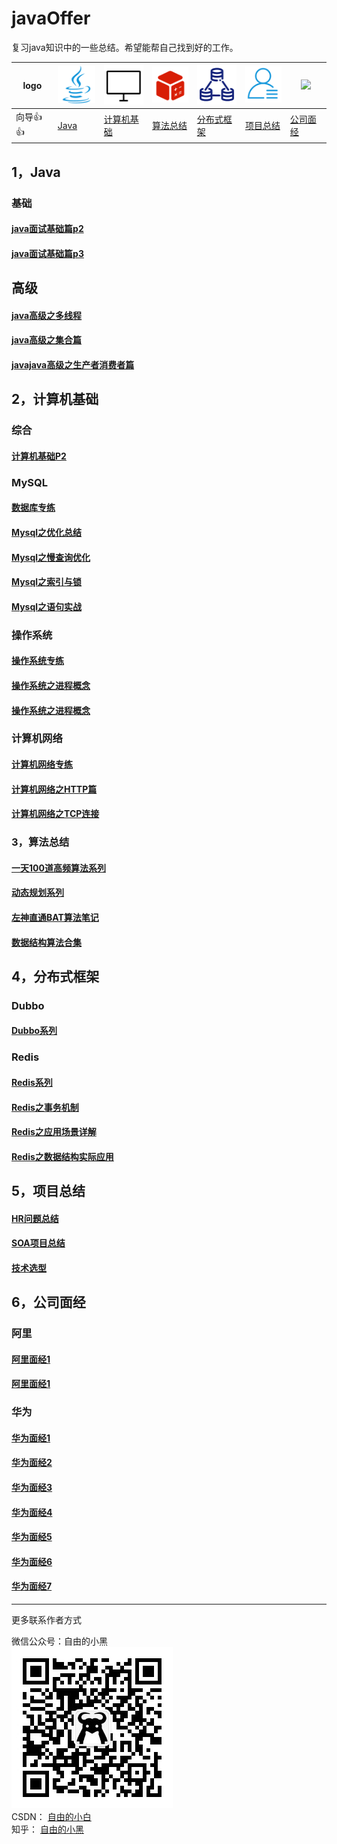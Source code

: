 # javaOffer
复习java知识中的一些总结。希望能帮自己找到好的工作。 

logo | ![](/image/java.svg) | ![](/image/computer.svg) | ![](/image/算法模型.svg) |![](/image/分布式数据库.svg)| ![](/image/HR.svg)  | ![]((/image/面试.svg) ) |
---|---|---|---|---|---|---|
向导👍👍 | [Java](#1) | [计算机基础](#2) |  [算法总结](#3)|  [分布式框架](#4)|  [项目总结](#5)|  [公司面经](#6)



## 1，Java<span id = 1></sapn>
### 基础
#### [java面试基础篇p2](/java基础/java面试基础P2.md)
#### [java面试基础篇p3](/java基础/java面试基础P3.md)
## 高级
#### [java高级之多线程](/java基础/java高级之多线程.md)
#### [java高级之集合篇](/java基础/java高级之集合篇.md)
#### [javajava高级之生产者消费者篇](/java基础/java高级之生产者消费者篇.md)
## 2，计算机基础<span id = 2></sapn>
### 综合
#### [计算机基础P2](计算机基础/计算机基础P2.md)
### MySQL
#### [数据库专练](计算机基础/数据库专练.md)
#### [Mysql之优化总结](/计算机基础/Mysql之优化总结.md)
#### [Mysql之慢查询优化](/计算机基础/Mysql之慢查询优化.md)
#### [Mysql之索引与锁](/计算机基础/Mysql之索引与锁.md)
#### [Mysql之语句实战](/计算机基础/Mysql之语句实战.md)
### 操作系统
#### [操作系统专练](计算机基础/操作系统专练.md)
#### [操作系统之进程概念](计算机基础/操作系统之进程概念.md)
#### [操作系统之进程概念](计算机基础/操作系统之进程概念.md)
### 计算机网络
#### [计算机网络专练](计算机基础/计算机网络专练.md)
#### [计算机网络之HTTP篇](计算机基础/计算机网络之HTTP篇.md)
#### [计算机网络之TCP连接](计算机基础/计算机网络之TCP连接.md)
### 3，算法总结 <span id = 3></sapn>
#### [一天100道高频算法系列](/算法总结/一天100道高频算法系列.md)
#### [动态规划系列](/算法总结/动态规划系列.md)
#### [左神直通BAT算法笔记](/算法总结/左神直通BAT算法笔记.md)
#### [数据结构算法合集](/算法总结/数据结构算法合集.md)
## 4，分布式框架<span id = 4></sapn>
### Dubbo
#### [Dubbo系列](/分布式框架/Dubbo系列.md)
### Redis
#### [Redis系列](/分布式框架/Redis系列.md)
#### [Redis之事务机制](/分布式框架/Redis之事务机制.md)
#### [Redis之应用场景详解](/分布式框架/Redis之应用场景详解.md)
#### [Redis之数据结构实际应用](/分布式框架/Redis之数据结构实际应用.md)
## 5，项目总结<span id = 5></sapn>
#### [HR问题总结](项目总结/HR问题总结.md)
#### [SOA项目总结](项目总结/SOA项目总结.md)
#### [技术选型](项目总结/技术选型.md)
## 6，公司面经<span id = 6></sapn>
### 阿里
#### [阿里面经1](/公司面经/Alibaba.md)
#### [阿里面经1](/公司面经/Alibaba.md)
### 华为
#### [华为面经1](/公司面经/huawei.md)
#### [华为面经2](/公司面经/huawei2.md)
#### [华为面经3](/公司面经/huawei3.md)
#### [华为面经4](/公司面经/huawei4.md)
#### [华为面经5](/公司面经/huawei5.md)
#### [华为面经6](/公司面经/huawei6.md)
#### [华为面经7](/公司面经/huawei7.md)
---
更多联系作者方式

微信公众号：自由的小黑  
![微信公众号](image/weixin.jpg)  
CSDN：    [自由的小白](https://blog.csdn.net/zzzzlei123123123)  
知乎：     [自由的小黑](https://www.zhihu.com/people/ziyouxiaohei/activities)
